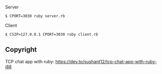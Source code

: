 Server
``` sh
$ CPORT=3030 ruby server.rb
```

Client
``` sh
$ CSIP=127.0.0.1 CPORT=3030 ruby client.rb
```

Copyright
---
TCP chat app with ruby: https://dev.to/sushant12/tcp-chat-app-with-ruby-i88